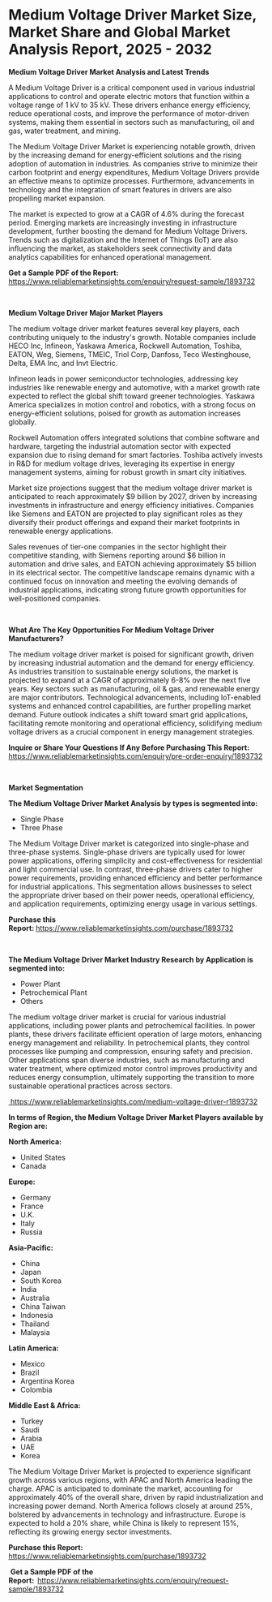 <p><h1>Medium Voltage Driver Market Size, Market Share and Global Market Analysis Report, 2025 - 2032</h1></p><p><strong>Medium Voltage Driver Market Analysis and Latest Trends</strong></p>
<p><p>A Medium Voltage Driver is a critical component used in various industrial applications to control and operate electric motors that function within a voltage range of 1 kV to 35 kV. These drivers enhance energy efficiency, reduce operational costs, and improve the performance of motor-driven systems, making them essential in sectors such as manufacturing, oil and gas, water treatment, and mining.</p><p>The Medium Voltage Driver Market is experiencing notable growth, driven by the increasing demand for energy-efficient solutions and the rising adoption of automation in industries. As companies strive to minimize their carbon footprint and energy expenditures, Medium Voltage Drivers provide an effective means to optimize processes. Furthermore, advancements in technology and the integration of smart features in drivers are also propelling market expansion.</p><p>The market is expected to grow at a CAGR of 4.6% during the forecast period. Emerging markets are increasingly investing in infrastructure development, further boosting the demand for Medium Voltage Drivers. Trends such as digitalization and the Internet of Things (IoT) are also influencing the market, as stakeholders seek connectivity and data analytics capabilities for enhanced operational management.</p></p>
<p><strong>Get a Sample PDF of the Report:&nbsp;</strong> <a href="https://www.reliablemarketinsights.com/enquiry/request-sample/1893732?utm_campaign=3187&utm_medium=2&utm_source=Github&utm_content=ia&utm_term=12042025&utm_id=medium-voltage-driver">https://www.reliablemarketinsights.com/enquiry/request-sample/1893732</a></p>
<p>&nbsp;</p>
<p><strong>Medium Voltage Driver Major Market Players</strong></p>
<p><p>The medium voltage driver market features several key players, each contributing uniquely to the industry's growth. Notable companies include HECO Inc, Infineon, Yaskawa America, Rockwell Automation, Toshiba, EATON, Weg, Siemens, TMEIC, Triol Corp, Danfoss, Teco Westinghouse, Delta, EMA Inc, and Invt Electric.</p><p>Infineon leads in power semiconductor technologies, addressing key industries like renewable energy and automotive, with a market growth rate expected to reflect the global shift toward greener technologies. Yaskawa America specializes in motion control and robotics, with a strong focus on energy-efficient solutions, poised for growth as automation increases globally.</p><p>Rockwell Automation offers integrated solutions that combine software and hardware, targeting the industrial automation sector with expected expansion due to rising demand for smart factories. Toshiba actively invests in R&D for medium voltage drives, leveraging its expertise in energy management systems, aiming for robust growth in smart city initiatives.</p><p>Market size projections suggest that the medium voltage driver market is anticipated to reach approximately $9 billion by 2027, driven by increasing investments in infrastructure and energy efficiency initiatives. Companies like Siemens and EATON are projected to play significant roles as they diversify their product offerings and expand their market footprints in renewable energy applications.</p><p>Sales revenues of tier-one companies in the sector highlight their competitive standing, with Siemens reporting around $6 billion in automation and drive sales, and EATON achieving approximately $5 billion in its electrical sector. The competitive landscape remains dynamic with a continued focus on innovation and meeting the evolving demands of industrial applications, indicating strong future growth opportunities for well-positioned companies.</p></p>
<p>&nbsp;</p>
<p><strong>What Are The Key Opportunities For Medium Voltage Driver Manufacturers?</strong></p>
<p><p>The medium voltage driver market is poised for significant growth, driven by increasing industrial automation and the demand for energy efficiency. As industries transition to sustainable energy solutions, the market is projected to expand at a CAGR of approximately 6-8% over the next five years. Key sectors such as manufacturing, oil & gas, and renewable energy are major contributors. Technological advancements, including IoT-enabled systems and enhanced control capabilities, are further propelling market demand. Future outlook indicates a shift toward smart grid applications, facilitating remote monitoring and operational efficiency, solidifying medium voltage drivers as a crucial component in energy management strategies.</p></p>
<p><strong>Inquire or Share Your Questions If Any Before Purchasing This Report:</strong> <a href="https://www.reliablemarketinsights.com/enquiry/pre-order-enquiry/1893732?utm_campaign=3187&utm_medium=2&utm_source=Github&utm_content=ia&utm_term=12042025&utm_id=medium-voltage-driver">https://www.reliablemarketinsights.com/enquiry/pre-order-enquiry/1893732</a></p>
<p>&nbsp;</p>
<p><strong>Market Segmentation</strong></p>
<p><strong>The Medium Voltage Driver Market Analysis by types is segmented into:</strong></p>
<p><ul><li>Single Phase</li><li>Three Phase</li></ul></p>
<p><p>The Medium Voltage Driver market is categorized into single-phase and three-phase systems. Single-phase drivers are typically used for lower power applications, offering simplicity and cost-effectiveness for residential and light commercial use. In contrast, three-phase drivers cater to higher power requirements, providing enhanced efficiency and better performance for industrial applications. This segmentation allows businesses to select the appropriate driver based on their power needs, operational efficiency, and application requirements, optimizing energy usage in various settings.</p></p>
<p><strong>Purchase this Report:&nbsp;</strong><a href="https://www.reliablemarketinsights.com/purchase/1893732?utm_campaign=3187&utm_medium=2&utm_source=Github&utm_content=ia&utm_term=12042025&utm_id=medium-voltage-driver">https://www.reliablemarketinsights.com/purchase/1893732</a></p>
<p>&nbsp;</p>
<p><strong>The Medium Voltage Driver Market Industry Research by Application is segmented into:</strong></p>
<p><ul><li>Power Plant</li><li>Petrochemical Plant</li><li>Others</li></ul></p>
<p><p>The medium voltage driver market is crucial for various industrial applications, including power plants and petrochemical facilities. In power plants, these drivers facilitate efficient operation of large motors, enhancing energy management and reliability. In petrochemical plants, they control processes like pumping and compression, ensuring safety and precision. Other applications span diverse industries, such as manufacturing and water treatment, where optimized motor control improves productivity and reduces energy consumption, ultimately supporting the transition to more sustainable operational practices across sectors.</p></p>
<p><a href="https://www.reliablemarketinsights.com/medium-voltage-driver-r1893732?utm_campaign=3187&utm_medium=2&utm_source=Github&utm_content=ia&utm_term=12042025&utm_id=medium-voltage-driver">&nbsp;https://www.reliablemarketinsights.com/medium-voltage-driver-r1893732</a></p>
<p><strong>In terms of Region, the Medium Voltage Driver Market Players available by Region are:</strong></p>
<p>
    <p> <strong> North America: </strong>
        <ul>
            <li>United States</li>
            <li>Canada</li>
        </ul>
        </p> 
    <p> <strong> Europe: </strong>
        <ul>
            <li>Germany</li>
            <li>France</li>
            <li>U.K.</li>
            <li>Italy</li>
            <li>Russia</li>
        </ul>
        </p> 
    <p> <strong> Asia-Pacific: </strong>
        <ul>
            <li>China</li>
            <li>Japan</li>
            <li>South Korea</li>
            <li>India</li>
            <li>Australia</li>
            <li>China Taiwan</li>
            <li>Indonesia</li>
            <li>Thailand</li>
            <li>Malaysia</li>
        </ul>
        </p> 
    <p> <strong> Latin America: </strong>
        <ul>
            <li>Mexico</li>
            <li>Brazil</li>
            <li>Argentina Korea</li>
            <li>Colombia</li>
        </ul>
        </p> 
    <p> <strong> Middle East & Africa: </strong>
        <ul>
            <li>Turkey</li>
            <li>Saudi</li>
            <li>Arabia</li>
            <li>UAE</li>
            <li>Korea</li>
        </ul>
    </p>
    </p>
<p><p>The Medium Voltage Driver Market is projected to experience significant growth across various regions, with APAC and North America leading the charge. APAC is anticipated to dominate the market, accounting for approximately 40% of the overall share, driven by rapid industrialization and increasing power demand. North America follows closely at around 25%, bolstered by advancements in technology and infrastructure. Europe is expected to hold a 20% share, while China is likely to represent 15%, reflecting its growing energy sector investments.</p></p>
<p><strong>Purchase this Report: </strong><a href="https://www.reliablemarketinsights.com/purchase/1893732?utm_campaign=3187&utm_medium=2&utm_source=Github&utm_content=ia&utm_term=12042025&utm_id=medium-voltage-driver">https://www.reliablemarketinsights.com/purchase/1893732</a></p>
<p>&nbsp;<strong>Get a Sample PDF of the Report:&nbsp;&nbsp;</strong><a href="https://www.reliablemarketinsights.com/enquiry/request-sample/1893732?utm_campaign=3187&utm_medium=2&utm_source=Github&utm_content=ia&utm_term=12042025&utm_id=medium-voltage-driver">https://www.reliablemarketinsights.com/enquiry/request-sample/1893732</a></p>
<p><strong></strong></p>
<p><p></p><p></p><p></p></p>